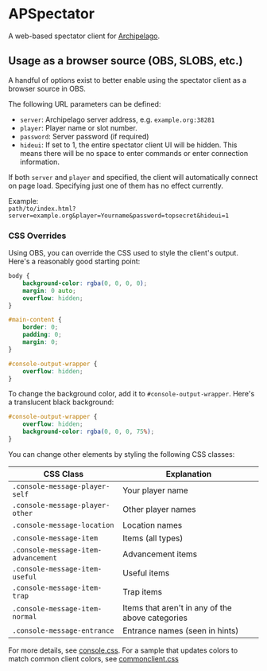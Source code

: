 # APSpectator
A web-based spectator client for [Archipelago](https://archipelago.gg/).

## Usage as a browser source (OBS, SLOBS, etc.)

A handful of options exist to better enable using the spectator client as a
browser source in OBS.

The following URL parameters can be defined:

- `server`: Archipelago server address, e.g. `example.org:38281`
- `player`: Player name or slot number.
- `password`: Server password (if required)
- `hideui`: If set to 1, the entire spectator client UI will be hidden. This means there will be no space to enter
commands or enter connection information.

If both `server` and `player` and specified, the client will automatically
connect on page load.  Specifying just one of them has no effect currently.

Example:  
`path/to/index.html?server=example.org&player=Yourname&password=topsecret&hideui=1`

### CSS Overrides

Using OBS, you can override the CSS used to style the client's output.  Here's a reasonably good starting point:

```css
body {
    background-color: rgba(0, 0, 0, 0);
    margin: 0 auto;
    overflow: hidden;
}

#main-content {
    border: 0;
    padding: 0;
    margin: 0;
}

#console-output-wrapper {
    overflow: hidden;
}
```

To change the background color, add it to `#console-output-wrapper`.  Here's a translucent black background:

```css
#console-output-wrapper {
    overflow: hidden;
    background-color: rgba(0, 0, 0, 75%);
}
```

You can change other elements by styling the following CSS classes:

| CSS Class                           | Explanation
| ----------------------------------- | -----------
| `.console-message-player-self`      | Your player name
| `.console-message-player-other`     | Other player names
| `.console-message-location`         | Location names
| `.console-message-item`             | Items (all types)
| `.console-message-item-advancement` | Advancement items
| `.console-message-item-useful`      | Useful items
| `.console-message-item-trap`        | Trap items
| `.console-message-item-normal`      | Items that aren't in any of the above categories
| `.console-message-entrance`         | Entrance names (seen in hints)

For more details, see [console.css](public/styles/console.css).  For a sample that updates colors to match common client colors, see [commonclient.css](public/styles/commonclient.css)
